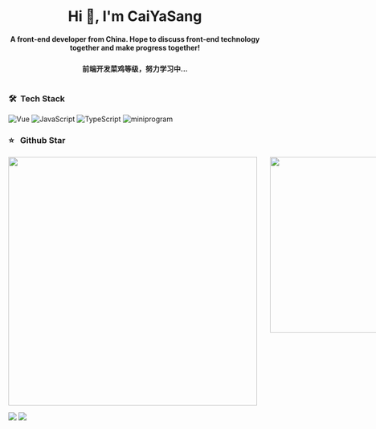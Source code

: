 <h1 align="center">Hi 👋, I'm CaiYaSang</h1>
<h4 align="center" >A front-end developer from China. Hope to discuss front-end technology together and make progress together!<h3>
<h4 align="center">前端开发菜鸡等级，努力学习中...</h4>
<h1></h1>

### 🛠 &nbsp;Tech Stack

![Vue](https://img.shields.io/badge/-Vue-333333?style=flat&logo=vue.js)
![JavaScript](https://img.shields.io/badge/-JavaScript-333333?style=flat&logo=javascript)
![TypeScript](https://img.shields.io/badge/-TypeScript-333333?style=flat&logo=typescript)
![miniprogram](https://img.shields.io/badge/-Miniprogram-333333?style=flat&logo=wechat)

### ⭐️ &nbsp; Github Star

<div style='display:flex;justify-content: space-evenly;'>
<img  style="margin-right: 2.6667vw;" width="495px;height: 195px;"  src='https://github-readme-stats.vercel.app/api?username=CaiYaSang&bg_color=30,e96443,904e95&title_color=fff&text_color=fff'></img>
    <img width="350px;height: 195px;" src='https://github-readme-stats.vercel.app/api/top-langs/?username=CaiYaSang&layout=compact'></img>
</div>

<!-- ![Top Langs](https://github-readme-stats.vercel.app/api/top-langs/?username=CaiYaSang&layout=compact) -->

<!-- ![Node.js](https://img.shields.io/badge/-Node-333333?style=flat&logo=node.js)
![Koa.js](https://img.shields.io/badge/-Koa2-333333?style=flat&logo=koa.js)
 -->

![](https://raw.githubusercontent.com/CaiYaSang/github-stats-transparent/output/generated/overview.svg)
![](https://raw.githubusercontent.com/CaiYaSang/github-stats-transparent/output/generated/languages.svg)

